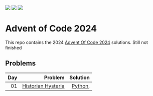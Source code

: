![](https://img.shields.io/badge/stars%20⭐-02-yellow)
![](https://img.shields.io/badge/day%20📅-01-blue) 
![](https://img.shields.io/badge/days%20completed-01-red)

# Advent of Code 2024

This repo contains the 2024 [Advent Of Code 2024](https://adventofcode.com/2024) solutions.
Still not finished

## Problems

| Day | Problem | Solution |
| ---:| ----:   | ----:    |
| 01  |[Historian Hysteria](https://adventofcode.com/2024/day/1)| [Python](https://github.com/sotsoguk/adventOfCode2024/blob/main/python/day01/day01.py), |
